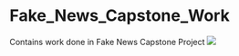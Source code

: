 # Fake_News_Capstone_Work
Contains work done in Fake News Capstone Project
<img src="https://scx2.b-cdn.net/gfx/news/2020/5-thepsycholog.jpg">
